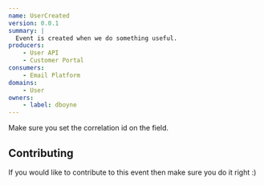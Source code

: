 ```yaml
---
name: UserCreated
version: 0.0.1
summary: |
  Event is created when we do something useful.
producers:
    - User API
    - Customer Portal
consumers:
    - Email Platform
domains:
    - User
owners:
    - label: dboyne
---
```


<Admonition type="info">
  Make sure you set the correlation id on the field.
</Admonition>

<Mermaid />

<Schema />

## Contributing

If you would like to contribute to this event then make sure you do it right :)


